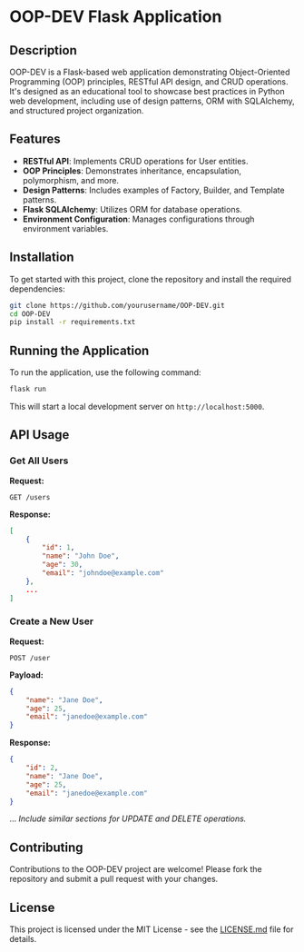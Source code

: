 
# OOP-DEV Flask Application

## Description

OOP-DEV is a Flask-based web application demonstrating Object-Oriented Programming (OOP) principles, RESTful API design, and CRUD operations. It's designed as an educational tool to showcase best practices in Python web development, including use of design patterns, ORM with SQLAlchemy, and structured project organization.

## Features

- **RESTful API**: Implements CRUD operations for User entities.
- **OOP Principles**: Demonstrates inheritance, encapsulation, polymorphism, and more.
- **Design Patterns**: Includes examples of Factory, Builder, and Template patterns.
- **Flask SQLAlchemy**: Utilizes ORM for database operations.
- **Environment Configuration**: Manages configurations through environment variables.

## Installation

To get started with this project, clone the repository and install the required dependencies:

```bash
git clone https://github.com/yourusername/OOP-DEV.git
cd OOP-DEV
pip install -r requirements.txt
```

## Running the Application

To run the application, use the following command:

```bash
flask run
```

This will start a local development server on `http://localhost:5000`.

## API Usage

### Get All Users

**Request:**

`GET /users`

**Response:**

```json
[
    {
        "id": 1,
        "name": "John Doe",
        "age": 30,
        "email": "johndoe@example.com"
    },
    ...
]
```

### Create a New User

**Request:**

`POST /user`

**Payload:**

```json
{
    "name": "Jane Doe",
    "age": 25,
    "email": "janedoe@example.com"
}
```

**Response:**

```json
{
    "id": 2,
    "name": "Jane Doe",
    "age": 25,
    "email": "janedoe@example.com"
}
```

... _Include similar sections for UPDATE and DELETE operations._

## Contributing

Contributions to the OOP-DEV project are welcome! Please fork the repository and submit a pull request with your changes.

## License

This project is licensed under the MIT License - see the [LICENSE.md](LICENSE.md) file for details.
